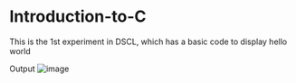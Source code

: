 # Introduction-to-C
This is the 1st experiment in DSCL, which has a basic code to display hello world

Output
![image](https://user-images.githubusercontent.com/125973911/234478858-24d89414-b06f-4cf2-a7a2-5bfb291dea52.png)
